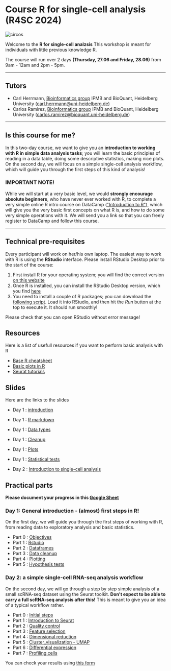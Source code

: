 # Course R for single-cell analysis (R4SC 2024)

![circos](./circos.png)

Welcome to the **R for single-cell analzsis** This workshop is meant for individuals with little previous knowledge R. 

The course will run over 2 days **(Thursday, 27.06 and Friday, 28.06)** from 9am - 12am and 2pm - 5pm.


******
## Tutors

* Carl Herrmann, [Bioinformatics group](https://www.hdsu.org/) IPMB and BioQuant, Heidelberg University (carl.herrmann@uni-heidelberg.de)
* Carlos Ramirez, [Bioinformatics group](https://www.hdsu.org/) IPMB and BioQuant, Heidelberg University (carlos.ramirez@bioquant.uni-heidelberg.de)


********

## Is this course for me?

In this two-day course, we want to give you an **introduction to working with R in simple data analysis tasks**; you will learn the basic principles of reading in a data table, doing some descriptive statistics, making nice plots.
On the second day, we will focus on a simple single-cell analysis workflow, which will guide you through the first steps of this kind of analysis!

### IMPORTANT NOTE! 

 While we will start at a very basic level, we would **strongly encourage absolute beginners**, who have never ever worked with R, to complete a very simple online R intro course on DataCamp (["Introduction to R"](https://learn.datacamp.com/courses/free-introduction-to-r)), which will give you the very basic first concepts on what R is, and how to do some very simple operations with it.
 We will send you a link so that you can freely register to DataCamp and follow this course. 

********

## Technical pre-requisites

Every participant will work on her/his own laptop. The easiest way to work with R is using the **RStudio** interface.
Please install RStudio Desktop prior to the start of the course:

1. First install R for your operating system; you will find the correct version [on this website](https://cran.rstudio.com/) 
2. Once R is installed, you can install the RStudio Desktop version, which you find [here](https://www.rstudio.com/products/rstudio/download/#download)
3. You need to install a couple of R packages; you can download the 
[following script](./install_packages.R). Load it into RStudio, and then hit the *Run* button at the top to execute it. It should run smoothly!

Please check that you can open RStudio without error message!


## Resources

Here is a list of usefull resources if you want to perform basic analysis with R

* [Base R cheatsheet](https://github.com/rstudio/cheatsheets/blob/main/base-r.pdf)
* [Basic plots in R](http://www.sthda.com/english/wiki/r-base-graphs)
* [Seurat tutorials](https://satijalab.org/seurat/articles/get_started.html)

## Slides

Here are the links to the slides

* Day 1 : [introduction](./irtg2021_intro.pdf)
* Day 1 : [R markdown](./irtg2021_rmarkdown.pdf)
* Day 1 : [Data types](./irtg2021_datatypes.pdf)
* Day 1 : [Cleanup](./irtg2021_cleanup.pdf)
* Day 1 : [Plots](./irtg2021_plots.pdf)
* Day 1 : [Statistical tests](./irtg2021_tests.pdf)

* Day 2 : [Introduction to single-cell analysis](https://docs.google.com/presentation/d/1DSC6gUIbO6PzrqLCt1jp-sIx1U31TvMdDGgKdhohCIY/edit?ts=60c8bafb#slide=id.gdf238a40cf_0_5)
## Practical parts

**Please document your progress in this [Google Sheet](https://docs.google.com/spreadsheets/d/1rFcWJJD-qOqeRWZvhqPEqMCt_ddtinvdTlLPl2Syomw/edit?usp=sharing)**

### Day 1: General introduction - (almost) first steps in R!                                        

On the first day, we will guide you through the first steps of working with R, from reading data to exploratory analysis and basic statistics.

* Part 0 : [Objectives](./day1/00_Objectives.md)
* Part 1 : [Rstudio](./day1/01_rstudio.md)
* Part 2 : [Dataframes](./day1/02_dataframe.md)
* Part 3 : [Data cleanup](./day1/03_cleanup.md)
* Part 4 : [Plotting](./day1/04_plotting.md)
* Part 5 : [Hypothesis tests](./day1/05_test.md)

### Day 2: a simple single-cell RNA-seq analysis workflow

On the second day, we will go through a step by step simple analysis of a small scRNA-seq dataset using the Seurat toolkit. **Don't expect to be able to carry a full scRNA-seq analysis after this!** This is meant to give you an idea of a typical workflow rather.

* Part 0 : [Initial steps](./day2/index.md)
* Part 1 : [Introduction to Seurat](./day2/01-Seurat.md)
* Part 2 : [Quality control](./day2/02-Quality_control.md)
* Part 3 : [Feature selection](./day2/03-Feature_selection.md)
* Part 4 : [Dimensional reduction](./day2/04-Normalization_and_Dimensional_Reduction.md)
* Part 5 : [Cluster_visualization - UMAP](./day2/05-Cluster_visualization.md)
* Part 6 : [Differential expression](./day2/06-Differential_Expression.md)
* Part 7 : [Profiling cells](./day2/07-Profiling_cells.md)

You can check your results using [this form](https://forms.gle/QhSRRSLd9PpjP8NL8)
